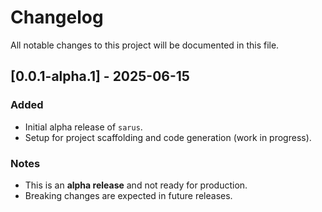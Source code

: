 # Changelog

All notable changes to this project will be documented in this file.

## [0.0.1-alpha.1] - 2025-06-15

### Added
- Initial alpha release of `sarus`.
- Setup for project scaffolding and code generation (work in progress).

### Notes
- This is an **alpha release** and not ready for production.
- Breaking changes are expected in future releases.
